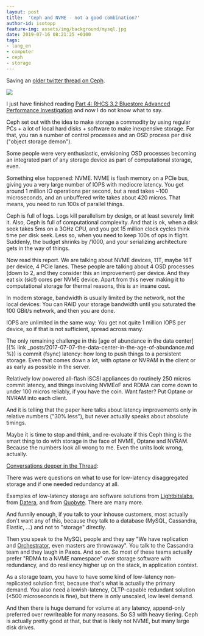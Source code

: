 ```yaml
---
layout: post
title:  'Ceph and NVME - not a good combination?'
author-id: isotopp
feature-img: assets/img/background/mysql.jpg
date: 2019-07-16 08:21:25 +0100
tags:
- lang_en
- computer
- ceph
- storage
---
```

Saving an [older twitter thread on Ceph](https://twitter.com/isotopp/status/1151013922528534528).

[![](/uploads/ceph-blog.jpg)](https://ceph.com/community/part-4-rhcs-3-2-bluestore-advanced-performance-investigation/)

I just have finished reading 
[Part 4: RHCS 3.2 Bluestore Advanced Performance Investigation](https://ceph.com/community/part-4-rhcs-3-2-bluestore-advanced-performance-investigation/)
and now I do not know what to say.

Ceph set out with the idea to make storage a commodity by using
regular PCs + a lot of local hard disks + software to make
inexpensive storage. For that, you ran a number of control
processes and an OSD process per disk ("object storage demon").

Some people were very enthusiastic, envisioning OSD processes
becoming an integrated part of any storage device as part of
computational storage, even.

Something else happened: NVME. NVME is flash memory on a PCIe
bus, giving you a very large number of IOPS with mediocre
latency. You get around 1 million IO operations per second, but
a read takes ~100 microseconds, and an unbuffered write takes
about 420 micros. That means, you need to run 100s of parallel
things.

Ceph is full of logs. Logs kill parallelism by design, or at
least severely limit it. Also, Ceph is full of computational
complexity. And that is ok, when a disk seek takes 5ms on a 3GHz
CPU, and you got 15 million clock cycles think time per disk
seek. Less so, when you need to keep 100s of ops in flight.
Suddenly, the budget shrinks by /1000, and your serializing
architecture gets in the way of things.

Now read this report. We are talking about NVME devices, 11T,
maybe 16T per device, 4 PCIe lanes. These people are talking
about 4 OSD processes (down to 2, and they consider this an
improvement) per device. And they eat six (sic!) cores per NVME
device. Apart from this never making it to computational storage
for thermal reasons, this is an insane cost.

In modern storage, bandwidth is usually limited by the network,
not the local devices: You can RAID your storage bandwidth until
you saturated the 100 GBit/s network, and then you are done.

IOPS are unlimited in the same way: You get not quite 1 million
IOPS per device, so if that is not sufficient, spread across
many.

The only remaining challenge in this 
[age of abundance in the data center]({% link _posts/2017-07-07-the-data-center-in-the-age-of-abundance.md %}) 
is commit (fsync) latency: how long to push things to a
persistent storage. Even that comes down a lot, with optane or
NVRAM in the client or as early as possible in the server.

Relatively low powered all-flash iSCSI appliances do routinely
250 micros commit latency, and things involving NVMEoF and RDMA
can come down to under 100 micros reliably, if you have the
coin. Want faster? Put Optane or NVRAM into each client.

And it is telling that the paper here talks about latency
improvements only in relative numbers ("30% less"), but never
actually speaks about absolute timings.

Maybe it is time to stop and think, and re-evaluate if this Ceph
thing is the smart thing to do with storage in the face of NVME,
Optane and NVRAM. Because the numbers look all wrong to me. Even
the units look wrong, actually.

[Conversations deeper in the Thread](https://twitter.com/antondollmaier/status/1151022173982724097):

There was were questions on what to use for low-latency
disaggregated storage and if one needed redundancy at all.

Examples of low-latency storage are software solutions from
[Lightbitslabs](http://lightbitslabs.com), from
[Datera](http://datera.com), and from
[Quobyte](http://quobyte.com). There are many more.

And funnily enough, if you talk to your inhouse customers, most
actually don't want any of this, because they talk to a database
(MySQL, Cassandra, Elastic, ...) and not to "storage" directly.

Then you speak to the MySQL people and they say "We have
replication and
[Orchestrator](https://github.com/github/orchestrator), even
masters are throwaway". You talk to the Cassandra team and they
laugh in Paxos. And so on. So most of these teams actually
prefer "RDMA to a NVME namespace" over storage software with
redundancy, and do resiliency higher up on the stack, in
application context.

As a storage team, you have to have some kind of low-latency
non-replicated solution first, because that's what is actually
the primary demand. You also need a lowish-latency, OLTP-capable
redundant solution (<500 microseconds is fine), but there is
only unscaled, low level demand.

And then there is huge demand for volume at any latency,
append-only preferred over rewriteable for many reasons. So S3
with heavy tiering. Ceph is actually pretty good at that, but
that is likely not NVME, but many large disk drives.
